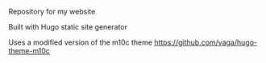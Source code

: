 Repository for my website

Built with Hugo static site generator

Uses a modified version of the m10c theme https://github.com/vaga/hugo-theme-m10c

